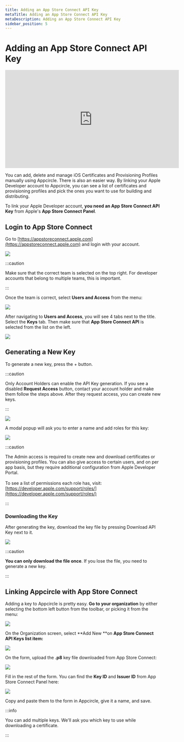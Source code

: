 ```yaml
---
title: Adding an App Store Connect API Key
metaTitle: Adding an App Store Connect API Key
metaDescription: Adding an App Store Connect API Key
sidebar_position: 5
---
```


# Adding an App Store Connect API Key

<iframe width="560" height="315" src="https://www.youtube.com/embed/A0OgvrX5L-U" title="YouTube video player" frameborder="0" allow="accelerometer; autoplay; clipboard-write; encrypted-media; gyroscope; picture-in-picture" allowfullscreen></iframe>

You can add, delete and manage iOS Certificates and Provisioning Profiles manually using Appcircle. There is also an easier way. By linking your Apple Developer account to Appcircle, you can see a list of certificates and provisioning profiles and pick the ones you want to use for building and distributing.

To link your Apple Developer account, **you need an App Store Connect API Key** from Apple's **App Store Connect Panel**.

## Login to App Store Connect

Go to [https://appstoreconnect.apple.com](https://appstoreconnect.apple.com) and login with your account.

![](<https://cdn.appcircle.io/docs/assets/app-store-connect-logged-in-low (1).jpg>)

:::caution

Make sure that the correct team is selected on the top right. For developer accounts that belong to multiple teams, this is important.

:::

Once the team is correct, select **Users and Access** from the menu:

![](<https://cdn.appcircle.io/docs/assets/app-store-connect-logged-in-selected-low (1).jpg>)

After navigating to **Users and Access**, you will see 4 tabs next to the title. Select the **Keys** tab. Then make sure that **App Store Connect API** is selected from the list on the left.

![](<https://cdn.appcircle.io/docs/assets/api-keys-tab-low (1).jpg>)

## Generating a New Key

To generate a new key, press the + button.

:::caution

Only Account Holders can enable the API Key generation. If you see a disabled **Request Access** button, contact your account holder and make them follow the steps above. After they request access, you can create new keys.

:::

![](<https://cdn.appcircle.io/docs/assets/api-keys-add-new-low (1).jpg>)

A modal popup will ask you to enter a name and add roles for this key:

![](https://cdn.appcircle.io/docs/assets/api-keys-new-modal-low.jpg)

:::caution

The Admin access is required to create new and download certificates or provisioning profiles. You can also give access to certain users, and on per app basis, but they require additional configuration from Apple Developer Portal.\
\
To see a list of permissions each role has, visit: [https://developer.apple.com/support/roles/](https://developer.apple.com/support/roles/)

:::

### Downloading the Key

After generating the key, download the key file by pressing Download API Key next to it.

![](<https://cdn.appcircle.io/docs/assets/download-api-key-low (2).jpg>)

:::caution

**You can only download the file once**. If you lose the file, you need to generate a new key.

:::

## Linking Appcircle with App Store Connect

Adding a key to Appcircle is pretty easy. **Go to your organization** by either selecting the bottom left button from the toolbar, or picking it from the menu:

![](https://cdn.appcircle.io/docs/assets/appcircle-admin-low.jpg)

On the Organization screen, select **Add New **on **App Store Connect API Keys **list item**:**

![](https://cdn.appcircle.io/docs/assets/appcircle-organization-low.png)

On the form, upload the **.p8** key file downloaded from App Store Connect:

![](<https://cdn.appcircle.io/docs/assets/image (93).png>)

Fill in the rest of the form. You can find the **Key ID** and **Issuer ID** from App Store Connect Panel here:

![](<https://cdn.appcircle.io/docs/assets/keyid-issuerid-low (1).jpg>)

Copy and paste them to the form in Appcircle, give it a name, and save.

:::info

You can add multiple keys. We'll ask you which key to use while downloading a certificate.

:::
